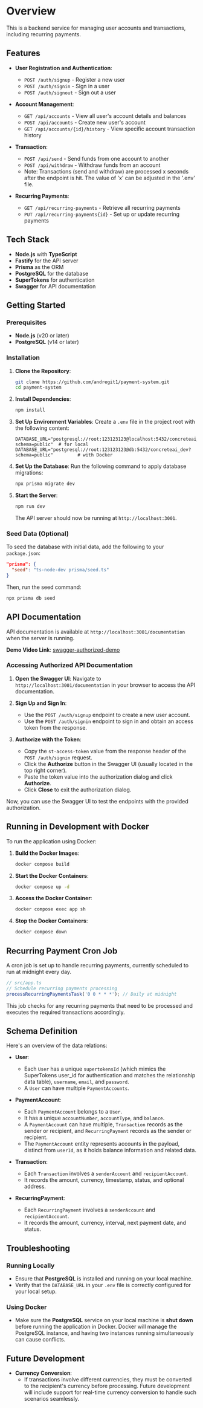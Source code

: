 # Overview

This is a backend service for managing user accounts and transactions, including recurring payments.

## Features

- **User Registration and Authentication**:

  - `POST /auth/signup` - Register a new user
  - `POST /auth/signin` - Sign in a user
  - `POST /auth/signout` - Sign out a user

- **Account Management**:

  - `GET /api/accounts` - View all user's account details and balances
  - `POST /api/accounts` - Create new user's account
  - `GET /api/accounts/{id}/history` - View specific account transaction history

- **Transaction**:

  - `POST /api/send` - Send funds from one account to another
  - `POST /api/withdraw` - Withdraw funds from an account
  - Note: Transactions (send and withdraw) are processed x seconds after the endpoint is hit. The value of 'x' can be adjusted in the '.env' file.

- **Recurring Payments**:

  - `GET /api/recurring-payments` - Retrieve all recurring payments
  - `PUT /api/recurring-payments{id}` - Set up or update recurring payments

## Tech Stack

- **Node.js** with **TypeScript**
- **Fastify** for the API server
- **Prisma** as the ORM
- **PostgreSQL** for the database
- **SuperTokens** for authentication
- **Swagger** for API documentation

## Getting Started

### Prerequisites

- **Node.js** (v20 or later)
- **PostgreSQL** (v14 or later)

### Installation

1. **Clone the Repository**:

   ```bash
   git clone https://github.com/andregit1/payment-system.git
   cd payment-system
   ```

2. **Install Dependencies**:

   ```bash
   npm install
   ```

3. **Set Up Environment Variables**:
   Create a `.env` file in the project root with the following content:

   ```plaintext
   DATABASE_URL="postgresql://root:123123123@localhost:5432/concreteai_dev?schema=public"  # for local
   DATABASE_URL="postgresql://root:123123123@db:5432/concreteai_dev?schema=public"         # with Docker
   ```

4. **Set Up the Database**:
   Run the following command to apply database migrations:

   ```bash
   npx prisma migrate dev
   ```

5. **Start the Server**:
   ```bash
   npm run dev
   ```
   The API server should now be running at `http://localhost:3001`.

### Seed Data (Optional)

To seed the database with initial data, add the following to your `package.json`:

```json
"prisma": {
  "seed": "ts-node-dev prisma/seed.ts"
}
```

Then, run the seed command:

```bash
npx prisma db seed
```

## API Documentation

API documentation is available at `http://localhost:3001/documentation` when the server is running.

**Demo Video Link**: [swagger-authorized-demo](https://drive.google.com/file/d/13whWf2FzeiqASVtXUXD_9oI8Fw_yoRgG/view?usp=sharing)

### Accessing Authorized API Documentation

1. **Open the Swagger UI**:
   Navigate to `http://localhost:3001/documentation` in your browser to access the API documentation.

2. **Sign Up and Sign In**:

   - Use the `POST /auth/signup` endpoint to create a new user account.
   - Use the `POST /auth/signin` endpoint to sign in and obtain an access token from the response.

3. **Authorize with the Token**:
   - Copy the `st-access-token` value from the response header of the `POST /auth/signin` request.
   - Click the **Authorize** button in the Swagger UI (usually located in the top right corner).
   - Paste the token value into the authorization dialog and click **Authorize**.
   - Click **Close** to exit the authorization dialog.

Now, you can use the Swagger UI to test the endpoints with the provided authorization.

## Running in Development with Docker

To run the application using Docker:

1. **Build the Docker Images**:

   ```bash
   docker compose build
   ```

2. **Start the Docker Containers**:

   ```bash
   docker compose up -d
   ```

3. **Access the Docker Container**:

   ```bash
   docker compose exec app sh
   ```

4. **Stop the Docker Containers**:
   ```bash
   docker compose down
   ```

## Recurring Payment Cron Job

A cron job is set up to handle recurring payments, currently scheduled to run at midnight every day.

```js
// src/app.ts
// Schedule recurring payments processing
processRecurringPaymentsTask('0 0 * * *'); // Daily at midnight
```

This job checks for any recurring payments that need to be processed and executes the required transactions accordingly.

## Schema Definition

Here's an overview of the data relations:

- **User**:

  - Each `User` has a unique `supertokensId` (which mimics the SuperTokens user_id for authentication and matches the relationship data table), `username`, `email`, and `password`.
  - A `User` can have multiple `PaymentAccounts`.

- **PaymentAccount**:

  - Each `PaymentAccount` belongs to a `User`.
  - It has a unique `accountNumber`, `accountType`, and `balance`.
  - A `PaymentAccount` can have multiple, `Transaction` records as the sender or recipient, and `RecurringPayment` records as the sender or recipient.
  - The `PaymentAccount` entity represents accounts in the payload, distinct from `userId`, as it holds balance information and related data.

- **Transaction**:

  - Each `Transaction` involves a `senderAccount` and `recipientAccount`.
  - It records the amount, currency, timestamp, status, and optional address.

- **RecurringPayment**:
  - Each `RecurringPayment` involves a `senderAccount` and `recipientAccount`.
  - It records the amount, currency, interval, next payment date, and status.

## Troubleshooting

### Running Locally

- Ensure that **PostgreSQL** is installed and running on your local machine.
- Verify that the `DATABASE_URL` in your `.env` file is correctly configured for your local setup.

### Using Docker

- Make sure the **PostgreSQL** service on your local machine is **shut down** before running the application in Docker. Docker will manage the PostgreSQL instance, and having two instances running simultaneously can cause conflicts.

## Future Development

- **Currency Conversion**:
  - If transactions involve different currencies, they must be converted to the recipient's currency before processing. Future development will include support for real-time currency conversion to handle such scenarios seamlessly.
